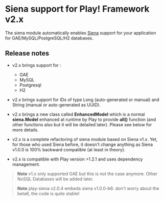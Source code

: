 Siena support for Play! Framework v2.x
======================================

The siena module automatically enables [Siena](http://www.sienaproject.com) support for your application for GAE/MySQL/PostgreSQL/H2 databases.

Release notes
--------------------

* v2.x brings support for :
	+ GAE 
	+ MySQL
	+ Postgresql
	+ H2

* v2.x brings support for IDs of type Long (auto-generated or manual) and String (manual or auto-generated as UUID).
* v2.x brings a new class called __EnhancedModel__ which is a normal __siena.Model__ enhanced at runtime by Play to provide __all()__ function (and other functions also but it will be detailed later). Please see below for more details.
* v2.x  is a complete refactoring of siena module based on Siena v1.x. Yet, for those who used Siena before, it doesn't change anything as Siena v1.0.0 is 100% backward compatible (at least in theory).
* v2.x is compatible with Play version >1.2.1 and uses dependency management.

> **Note** v1.x only supported GAE but this is not the case anymore. Other NoSQL Databases will be added later.

> **Note** play-siena v2.0.4 embeds siena v1.0.0-b6: don't worry about the beta6, the code is quite stable! 
